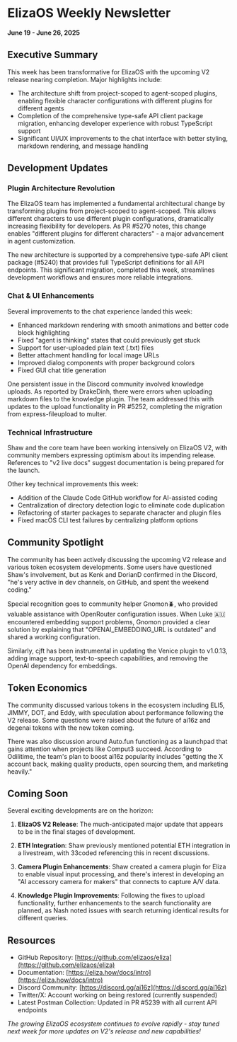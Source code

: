 # ElizaOS Weekly Newsletter
**June 19 - June 26, 2025**

## Executive Summary

This week has been transformative for ElizaOS with the upcoming V2 release nearing completion. Major highlights include:

- The architecture shift from project-scoped to agent-scoped plugins, enabling flexible character configurations with different plugins for different agents
- Completion of the comprehensive type-safe API client package migration, enhancing developer experience with robust TypeScript support
- Significant UI/UX improvements to the chat interface with better styling, markdown rendering, and message handling

## Development Updates

### Plugin Architecture Revolution

The ElizaOS team has implemented a fundamental architectural change by transforming plugins from project-scoped to agent-scoped. This allows different characters to use different plugin configurations, dramatically increasing flexibility for developers. As PR #5270 notes, this change enables "different plugins for different characters" - a major advancement in agent customization.

The new architecture is supported by a comprehensive type-safe API client package (#5240) that provides full TypeScript definitions for all API endpoints. This significant migration, completed this week, streamlines development workflows and ensures more reliable integrations.

### Chat & UI Enhancements

Several improvements to the chat experience landed this week:

- Enhanced markdown rendering with smooth animations and better code block highlighting
- Fixed "agent is thinking" states that could previously get stuck
- Support for user-uploaded plain text (.txt) files 
- Better attachment handling for local image URLs
- Improved dialog components with proper background colors
- Fixed GUI chat title generation

One persistent issue in the Discord community involved knowledge uploads. As reported by DrakeDinh, there were errors when uploading markdown files to the knowledge plugin. The team addressed this with updates to the upload functionality in PR #5252, completing the migration from express-fileupload to multer.

### Technical Infrastructure

Shaw and the core team have been working intensively on ElizaOS V2, with community members expressing optimism about its impending release. References to "v2 live docs" suggest documentation is being prepared for the launch.

Other key technical improvements this week:

- Addition of the Claude Code GitHub workflow for AI-assisted coding
- Centralization of directory detection logic to eliminate code duplication
- Refactoring of starter packages to separate character and plugin files
- Fixed macOS CLI test failures by centralizing platform options

## Community Spotlight

The community has been actively discussing the upcoming V2 release and various token ecosystem developments. Some users have questioned Shaw's involvement, but as Kenk and DorianD confirmed in the Discord, "he's very active in dev channels, on GitHub, and spent the weekend coding."

Special recognition goes to community helper Gnomon🪲, who provided valuable assistance with OpenRouter configuration issues. When Luke 🇦🇺 encountered embedding support problems, Gnomon provided a clear solution by explaining that "OPENAI_EMBEDDING_URL is outdated" and shared a working configuration.

Similarly, cjft has been instrumental in updating the Venice plugin to v1.0.13, adding image support, text-to-speech capabilities, and removing the OpenAI dependency for embeddings.

## Token Economics

The community discussed various tokens in the ecosystem including ELI5, JIMMY, DOT, and Eddy, with speculation about performance following the V2 release. Some questions were raised about the future of ai16z and degenai tokens with the new token coming.

There was also discussion around Auto.fun functioning as a launchpad that gains attention when projects like Comput3 succeed. According to Odilitime, the team's plan to boost ai16z popularity includes "getting the X account back, making quality products, open sourcing them, and marketing heavily."

## Coming Soon

Several exciting developments are on the horizon:

1. **ElizaOS V2 Release**: The much-anticipated major update that appears to be in the final stages of development.

2. **ETH Integration**: Shaw previously mentioned potential ETH integration in a livestream, with 33coded referencing this in recent discussions.

3. **Camera Plugin Enhancements**: Shaw created a camera plugin for Eliza to enable visual input processing, and there's interest in developing an "AI accessory camera for makers" that connects to capture A/V data.

4. **Knowledge Plugin Improvements**: Following the fixes to upload functionality, further enhancements to the search functionality are planned, as Nash noted issues with search returning identical results for different queries.

## Resources

- GitHub Repository: [https://github.com/elizaos/eliza](https://github.com/elizaos/eliza)
- Documentation: [https://eliza.how/docs/intro](https://eliza.how/docs/intro)
- Discord Community: [https://discord.gg/ai16z](https://discord.gg/ai16z)
- Twitter/X: Account working on being restored (currently suspended)
- Latest Postman Collection: Updated in PR #5239 with all current API endpoints

*The growing ElizaOS ecosystem continues to evolve rapidly - stay tuned next week for more updates on V2's release and new capabilities!*